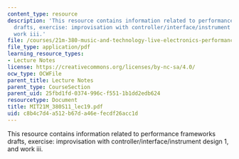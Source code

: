 ```yaml
---
content_type: resource
description: 'This resource contains information related to performance frameworks
  drafts, exercise: improvisation with controller/interface/instrument design 1, and
  work iii.'
file: /courses/21m-380-music-and-technology-live-electronics-performance-practices-spring-2011/c8b4c7d4a512b67da46efecdf26acc1d_MIT21M_380S11_lec19.pdf
file_type: application/pdf
learning_resource_types:
- Lecture Notes
license: https://creativecommons.org/licenses/by-nc-sa/4.0/
ocw_type: OCWFile
parent_title: Lecture Notes
parent_type: CourseSection
parent_uid: 25fbd1fd-0374-996c-f551-1b1dd2edb624
resourcetype: Document
title: MIT21M_380S11_lec19.pdf
uid: c8b4c7d4-a512-b67d-a46e-fecdf26acc1d
---
```

This resource contains information related to performance frameworks drafts, exercise: improvisation with controller/interface/instrument design 1, and work iii.